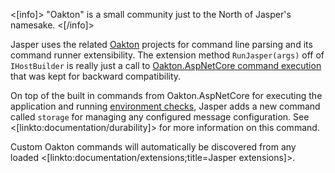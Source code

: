 <!--title:Jasper Command Line Support-->

<[info]>
"Oakton" is a small community just to the North of Jasper's namesake.
<[/info]>

Jasper uses the related [Oakton](https://jasperfx.github.io/oakton) projects for command line parsing and its command runner extensibility. The extension method `RunJasper(args)` off of `IHostBuilder` is really just a call to [Oakton.AspNetCore command execution](https://jasperfx.github.io/oakton/documentation/aspnetcore/) that was kept for backward compatibility.

On top of the built in commands from Oakton.AspNetCore for executing the application and running [environment checks](https://jasperfx.github.io/oakton/documentation/aspnetcore/environment/), Jasper adds a new command called `storage` for managing any configured message configuration. See <[linkto:documentation/durability]> for more information on this command.

Custom Oakton commands will automatically be discovered from any loaded <[linkto:documentation/extensions;title=Jasper extensions]>.